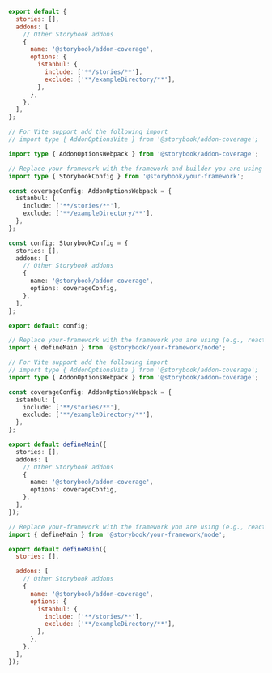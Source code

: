 ```js filename=".storybook/main.js" renderer="common" language="js" tabTitle="CSF 3"
export default {
  stories: [],
  addons: [
    // Other Storybook addons
    {
      name: '@storybook/addon-coverage',
      options: {
        istanbul: {
          include: ['**/stories/**'],
          exclude: ['**/exampleDirectory/**'],
        },
      },
    },
  ],
};
```

```ts filename=".storybook/main.ts" renderer="common" language="ts" tabTitle="CSF 3"
// For Vite support add the following import
// import type { AddonOptionsVite } from '@storybook/addon-coverage';

import type { AddonOptionsWebpack } from '@storybook/addon-coverage';

// Replace your-framework with the framework and builder you are using (e.g., react-webpack5, vue3-webpack5)
import type { StorybookConfig } from '@storybook/your-framework';

const coverageConfig: AddonOptionsWebpack = {
  istanbul: {
    include: ['**/stories/**'],
    exclude: ['**/exampleDirectory/**'],
  },
};

const config: StorybookConfig = {
  stories: [],
  addons: [
    // Other Storybook addons
    {
      name: '@storybook/addon-coverage',
      options: coverageConfig,
    },
  ],
};

export default config;
```

```ts filename=".storybook/main.ts" renderer="react" language="ts" tabTitle="CSF Next 🧪"
// Replace your-framework with the framework you are using (e.g., react-vite, nextjs, nextjs-vite)
import { defineMain } from '@storybook/your-framework/node';

// For Vite support add the following import
// import type { AddonOptionsVite } from '@storybook/addon-coverage';
import type { AddonOptionsWebpack } from '@storybook/addon-coverage';

const coverageConfig: AddonOptionsWebpack = {
  istanbul: {
    include: ['**/stories/**'],
    exclude: ['**/exampleDirectory/**'],
  },
};

export default defineMain({
  stories: [],
  addons: [
    // Other Storybook addons
    {
      name: '@storybook/addon-coverage',
      options: coverageConfig,
    },
  ],
});

```

<!-- JS snippets still needed while providing both CSF 3 & Next -->

```js filename=".storybook/main.js" renderer="react" language="js" tabTitle="CSF Next 🧪"
// Replace your-framework with the framework you are using (e.g., react-vite, nextjs, nextjs-vite)
import { defineMain } from '@storybook/your-framework/node';

export default defineMain({
  stories: [],

  addons: [
    // Other Storybook addons
    {
      name: '@storybook/addon-coverage',
      options: {
        istanbul: {
          include: ['**/stories/**'],
          exclude: ['**/exampleDirectory/**'],
        },
      },
    },
  ],
});

```
